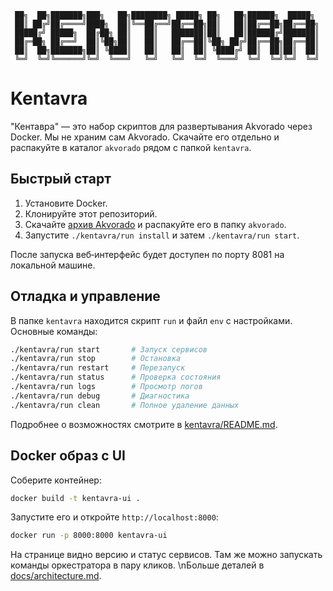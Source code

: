 ```
 ██╗  ██╗███████╗███╗   ██╗████████╗ █████╗ ██╗   ██╗██████╗  █████╗
 ██║ ██╔╝██╔════╝████╗  ██║╚══██╔══╝██╔══██╗██║   ██║██╔══██╗██╔══██╗
 █████╔╝ █████╗  ██╔██╗ ██║   ██║   ███████║██║   ██║██████╔╝███████║
 ██╔═██╗ ██╔══╝  ██║╚██╗██║   ██║   ██╔══██║╚██╗ ██╔╝██╔══██╗██╔══██║
 ██║  ██╗███████╗██║ ╚████║   ██║   ██║  ██║ ╚████╔╝ ██║  ██║██║  ██║
 ╚═╝  ╚═╝╚══════╝╚═╝  ╚═══╝   ╚═╝   ╚═╝  ╚═╝  ╚═══╝  ╚═╝  ╚═╝╚═╝  ╚═╝
```

# Kentavra

"Кентавра" — это набор скриптов для развертывания Akvorado через Docker.
Мы не храним сам Akvorado. Скачайте его отдельно и распакуйте в каталог
`akvorado` рядом с папкой `kentavra`.

## Быстрый старт
1. Установите Docker.
2. Клонируйте этот репозиторий.
3. Скачайте [архив Akvorado](https://github.com/akvorado/akvorado/releases)
   и распакуйте его в папку `akvorado`.
4. Запустите `./kentavra/run install` и затем `./kentavra/run start`.

После запуска веб‑интерфейс будет доступен по порту 8081 на локальной машине.

## Отладка и управление
В папке `kentavra` находится скрипт `run` и файл `env` с настройками.
Основные команды:

```bash
./kentavra/run start       # Запуск сервисов
./kentavra/run stop        # Остановка
./kentavra/run restart     # Перезапуск
./kentavra/run status      # Проверка состояния
./kentavra/run logs        # Просмотр логов
./kentavra/run debug       # Диагностика
./kentavra/run clean       # Полное удаление данных
```

Подробнее о возможностях смотрите в [kentavra/README.md](kentavra/README.md).


## Docker образ с UI

Соберите контейнер:

```bash
docker build -t kentavra-ui .
```

Запустите его и откройте `http://localhost:8000`:

```bash
docker run -p 8000:8000 kentavra-ui
```

На странице видно версию и статус сервисов. Там же можно запускать команды
оркестратора в пару кликов.
\nБольше деталей в [docs/architecture.md](docs/architecture.md).
